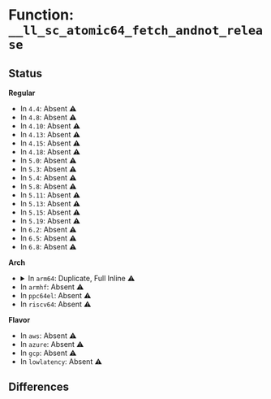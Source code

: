 # Function: <code>__ll_sc_atomic64_fetch_andnot_release</code>

## Status
<b>Regular</b>
<ul>
<li>
In <code>4.4</code>: Absent ⚠️
</li>
<li>
In <code>4.8</code>: Absent ⚠️
</li>
<li>
In <code>4.10</code>: Absent ⚠️
</li>
<li>
In <code>4.13</code>: Absent ⚠️
</li>
<li>
In <code>4.15</code>: Absent ⚠️
</li>
<li>
In <code>4.18</code>: Absent ⚠️
</li>
<li>
In <code>5.0</code>: Absent ⚠️
</li>
<li>
In <code>5.3</code>: Absent ⚠️
</li>
<li>
In <code>5.4</code>: Absent ⚠️
</li>
<li>
In <code>5.8</code>: Absent ⚠️
</li>
<li>
In <code>5.11</code>: Absent ⚠️
</li>
<li>
In <code>5.13</code>: Absent ⚠️
</li>
<li>
In <code>5.15</code>: Absent ⚠️
</li>
<li>
In <code>5.19</code>: Absent ⚠️
</li>
<li>
In <code>6.2</code>: Absent ⚠️
</li>
<li>
In <code>6.5</code>: Absent ⚠️
</li>
<li>
In <code>6.8</code>: Absent ⚠️
</li>
</ul>
<b>Arch</b>
<ul>
<li>
<details>
<summary>In <code>arm64</code>: Duplicate, Full Inline ⚠️</summary>

**Collision:** Static Duplication

**Inline:** Full

**Transformation:** False

**Instances:**

```
In kernel/bpf/offload.c (ffff80001028a444)
Location: arch/arm64/include/asm/atomic_ll_sc.h:229
Inline: True
Inline callers:
  - kernel/bpf/offload.c:bpf_offload_dev_netdev_unregister
  - kernel/bpf/offload.c:bpf_offload_dev_netdev_unregister
  - kernel/bpf/offload.c:bpf_offload_dev_netdev_register
  - kernel/bpf/offload.c:bpf_offload_dev_netdev_register
```
```
In mm/filemap.c (ffff8000102af268)
Location: arch/arm64/include/asm/atomic_ll_sc.h:229
Inline: True
Inline callers:
  - mm/filemap.c:unlock_page
```
```
In mm/zsmalloc.c (ffff800010374c08)
Location: arch/arm64/include/asm/atomic_ll_sc.h:229
Inline: True
Inline callers:
  - mm/zsmalloc.c:zs_compact
  - mm/zsmalloc.c:zs_compact
  - mm/zsmalloc.c:zs_page_migrate
  - mm/zsmalloc.c:zs_free
  - mm/zsmalloc.c:zs_unmap_object
```
```
In fs/buffer.c (ffff8000103da710)
Location: arch/arm64/include/asm/atomic_ll_sc.h:229
Inline: True
Inline callers:
  - fs/buffer.c:end_buffer_async_write
  - fs/buffer.c:end_buffer_async_write
  - fs/buffer.c:end_buffer_async_read
  - fs/buffer.c:end_buffer_async_read
  - fs/buffer.c:unlock_buffer
```
```
In fs/ext4/page-io.c (ffff8000104a3464)
Location: arch/arm64/include/asm/atomic_ll_sc.h:229
Inline: True
Inline callers:
  - fs/ext4/page-io.c:ext4_finish_bio
```
```
In fs/ext4/resize.c (ffff8000104a8248)
Location: arch/arm64/include/asm/atomic_ll_sc.h:229
Inline: True
Inline callers:
  - fs/ext4/resize.c:ext4_resize_end
```
```
In fs/jbd2/transaction.c (ffff8000104ccaf8)
Location: arch/arm64/include/asm/atomic_ll_sc.h:229
Inline: True
Inline callers:
  - fs/jbd2/transaction.c:jbd2_journal_refile_buffer
  - fs/jbd2/transaction.c:jbd2_journal_file_buffer
  - fs/jbd2/transaction.c:jbd2_journal_invalidatepage
  - fs/jbd2/transaction.c:jbd2_journal_invalidatepage
  - fs/jbd2/transaction.c:jbd2_journal_invalidatepage
  - fs/jbd2/transaction.c:jbd2_journal_try_to_free_buffers
  - fs/jbd2/transaction.c:jbd2_journal_unfile_buffer
  - fs/jbd2/transaction.c:jbd2_journal_forget
  - fs/jbd2/transaction.c:jbd2_journal_forget
  - fs/jbd2/transaction.c:jbd2_journal_dirty_metadata
  - fs/jbd2/transaction.c:jbd2_journal_dirty_metadata
  - fs/jbd2/transaction.c:jbd2_journal_get_undo_access
  - fs/jbd2/transaction.c:jbd2_journal_get_undo_access
  - fs/jbd2/transaction.c:jbd2_journal_get_create_access
  - fs/jbd2/transaction.c:do_get_write_access
  - fs/jbd2/transaction.c:do_get_write_access
  - fs/jbd2/transaction.c:do_get_write_access
  - fs/jbd2/transaction.c:do_get_write_access
```
```
In fs/jbd2/commit.c (ffff8000104cec7c)
Location: arch/arm64/include/asm/atomic_ll_sc.h:229
Inline: True
Inline callers:
  - fs/jbd2/commit.c:jbd2_journal_commit_transaction
  - fs/jbd2/commit.c:jbd2_journal_commit_transaction
  - fs/jbd2/commit.c:journal_end_buffer_io_sync
```
```
In fs/jbd2/journal.c (ffff8000104d8ee8)
Location: arch/arm64/include/asm/atomic_ll_sc.h:229
Inline: True
Inline callers:
  - fs/jbd2/journal.c:jbd2_journal_put_journal_head
  - fs/jbd2/journal.c:jbd2_journal_put_journal_head
  - fs/jbd2/journal.c:jbd2_journal_grab_journal_head
  - fs/jbd2/journal.c:jbd2_journal_add_journal_head
  - fs/jbd2/journal.c:jbd2_journal_add_journal_head
  - fs/jbd2/journal.c:jbd2_journal_write_metadata_buffer
  - fs/jbd2/journal.c:jbd2_journal_write_metadata_buffer
```
```
In ipc/util.c (ffff80001051d654)
Location: arch/arm64/include/asm/atomic_ll_sc.h:229
Inline: True
Inline callers:
  - ipc/util.c:ipc_addid
  - ipc/util.c:ipc_addid
```
```
In security/apparmor/policy_unpack.c (ffff800010598b30)
Location: arch/arm64/include/asm/atomic_ll_sc.h:229
Inline: True
```
```
In lib/rhashtable.c (ffff800010636c9c)
Location: arch/arm64/include/asm/atomic_ll_sc.h:229
Inline: True
Inline callers:
  - lib/rhashtable.c:rhashtable_insert_slow
  - lib/rhashtable.c:rhashtable_rehash_table
```
```
In lib/irq_poll.c (ffff800010667e2c)
Location: arch/arm64/include/asm/atomic_ll_sc.h:229
Inline: True
Inline callers:
  - lib/irq_poll.c:irq_poll_softirq
  - lib/irq_poll.c:irq_poll_complete
```
```
In drivers/rtc/dev.c (ffff800010aab418)
Location: arch/arm64/include/asm/atomic_ll_sc.h:229
Inline: True
Inline callers:
  - drivers/rtc/dev.c:rtc_dev_release
```
```
In drivers/md/md.c (ffff800010ae9f38)
Location: arch/arm64/include/asm/atomic_ll_sc.h:229
Inline: True
```
```
In net/core/xdp.c (ffff800010c06898)
Location: arch/arm64/include/asm/atomic_ll_sc.h:229
Inline: True
Inline callers:
  - net/core/xdp.c:mem_id_disconnect
  - net/core/xdp.c:mem_id_disconnect
  - net/core/xdp.c:mem_xa_remove
  - net/core/xdp.c:mem_xa_remove
```
```
In net/core/flow_offload.c (ffff800010c08804)
Location: arch/arm64/include/asm/atomic_ll_sc.h:229
Inline: True
Inline callers:
  - net/core/flow_offload.c:__flow_indr_block_cb_register
  - net/core/flow_offload.c:__flow_indr_block_cb_register
```
```
In net/netlink/af_netlink.c (ffff800010c4ee54)
Location: arch/arm64/include/asm/atomic_ll_sc.h:229
Inline: True
Inline callers:
  - net/netlink/af_netlink.c:netlink_remove
  - net/netlink/af_netlink.c:netlink_remove
  - net/netlink/af_netlink.c:__netlink_insert
  - net/netlink/af_netlink.c:__netlink_insert
```
```
In net/ipv4/inet_fragment.c (ffff800010cbf698)
Location: arch/arm64/include/asm/atomic_ll_sc.h:229
Inline: True
Inline callers:
  - net/ipv4/inet_fragment.c:inet_frag_create
  - net/ipv4/inet_fragment.c:inet_frag_create
  - net/ipv4/inet_fragment.c:inet_frag_kill
  - net/ipv4/inet_fragment.c:inet_frag_kill
```
```
In net/ipv4/ipmr.c (ffff800010ccc280)
Location: arch/arm64/include/asm/atomic_ll_sc.h:229
Inline: True
Inline callers:
  - net/ipv4/ipmr.c:mroute_clean_tables
  - net/ipv4/ipmr.c:mroute_clean_tables
  - net/ipv4/ipmr.c:ipmr_mfc_add
  - net/ipv4/ipmr.c:ipmr_mfc_add
  - net/ipv4/ipmr.c:ipmr_mfc_add
```
```
In net/xfrm/xfrm_policy.c (ffff800010cdceb8)
Location: arch/arm64/include/asm/atomic_ll_sc.h:229
Inline: True
Inline callers:
  - net/xfrm/xfrm_policy.c:__xfrm_policy_inexact_prune_bin
  - net/xfrm/xfrm_policy.c:__xfrm_policy_inexact_prune_bin
  - net/xfrm/xfrm_policy.c:xfrm_policy_inexact_alloc_bin
  - net/xfrm/xfrm_policy.c:xfrm_policy_inexact_alloc_bin
```
```
In net/ipv6/ip6mr.c (ffff800010d44eb0)
Location: arch/arm64/include/asm/atomic_ll_sc.h:229
Inline: True
Inline callers:
  - net/ipv6/ip6mr.c:mroute_clean_tables
  - net/ipv6/ip6mr.c:mroute_clean_tables
  - net/ipv6/ip6mr.c:ip6mr_mfc_add
  - net/ipv6/ip6mr.c:ip6mr_mfc_add
  - net/ipv6/ip6mr.c:ip6mr_mfc_add
  - net/ipv6/ip6mr.c:ip6mr_mfc_delete
  - net/ipv6/ip6mr.c:ip6mr_mfc_delete
```
```
In net/ipv6/seg6_hmac.c (ffff800010d51f34)
Location: arch/arm64/include/asm/atomic_ll_sc.h:229
Inline: True
Inline callers:
  - net/ipv6/seg6_hmac.c:seg6_hmac_info_del
  - net/ipv6/seg6_hmac.c:seg6_hmac_info_del
  - net/ipv6/seg6_hmac.c:seg6_hmac_info_add
  - net/ipv6/seg6_hmac.c:seg6_hmac_info_add
```
</details>
</li>
<li>
In <code>armhf</code>: Absent ⚠️
</li>
<li>
In <code>ppc64el</code>: Absent ⚠️
</li>
<li>
In <code>riscv64</code>: Absent ⚠️
</li>
</ul>
<b>Flavor</b>
<ul>
<li>
In <code>aws</code>: Absent ⚠️
</li>
<li>
In <code>azure</code>: Absent ⚠️
</li>
<li>
In <code>gcp</code>: Absent ⚠️
</li>
<li>
In <code>lowlatency</code>: Absent ⚠️
</li>
</ul>

## Differences
